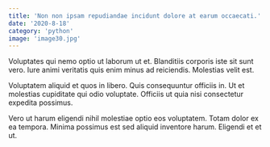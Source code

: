 ```yaml
---
title: 'Non non ipsam repudiandae incidunt dolore at earum occaecati.'
date: '2020-8-18'
category: 'python'
image: 'image30.jpg'
---
```


Voluptates qui nemo optio ut laborum ut et. Blanditiis corporis iste sit sunt vero. Iure animi veritatis quis enim minus ad reiciendis. Molestias velit est.
 Voluptatem aliquid et quos in libero. Quis consequuntur officiis in. Ut et molestias cupiditate qui odio voluptate. Officiis ut quia nisi consectetur expedita possimus.
 Vero ut harum eligendi nihil molestiae optio eos voluptatem. Totam dolor ex ea tempora. Minima possimus est sed aliquid inventore harum. Eligendi et et ut.
